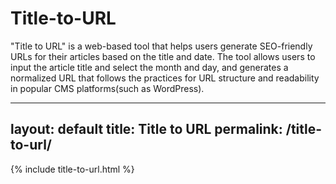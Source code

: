 # Title-to-URL
"Title to URL" is a web-based tool that helps users generate SEO-friendly URLs for their articles based on the title and date. The tool allows users to input the article title and select the month and day, and generates a normalized URL that follows the practices for URL structure and readability in popular CMS platforms(such as WordPress).

---
layout: default
title: Title to URL
permalink: /title-to-url/
---

{% include title-to-url.html %}
